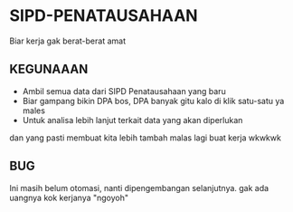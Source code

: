 # SIPD-PENATAUSAHAAN

Biar kerja gak berat-berat amat

## KEGUNAAAN

- Ambil semua data dari SIPD Penatausahaan yang baru
- Biar gampang bikin DPA bos, DPA banyak gitu kalo di klik satu-satu ya males
- Untuk analisa lebih lanjut terkait data yang akan diperlukan

dan yang pasti membuat kita lebih tambah malas lagi buat kerja wkwkwk

## BUG

Ini masih belum otomasi, nanti dipengembangan selanjutnya. gak ada uangnya kok kerjanya "ngoyoh"